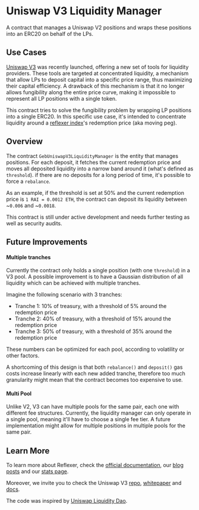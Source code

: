 # Uniswap V3 Liquidity Manager

A contract that manages a Uniswap V2 positions and wraps these positions into an ERC20 on behalf of the LPs.

## Use Cases

[Uniswap V3](https://uniswap.org/blog/uniswap-v3/) was recently launched, offering a new set of tools for liquidity providers. These tools are targeted at concentrated liquidity, a mechanism that allow LPs to deposit capital into a specific price range, thus maximizing their capital efficiency. A drawback of this mechanism is that it no longer allows fungibility along the entire price curve, making it impossible to represent all LP positions with a single token.

This contract tries to solve the fungibility problem by wrapping LP positions into a single ERC20. In this specific use case, it's intended to concentrate liquidity around a [reflexer index](https://medium.com/reflexer-labs/stability-without-pegs-8c6a1cbc7fbd)'s redemption price (aka moving peg).

## Overview

The contract `GebUniswapV3LiquidityManager` is the entity that manages positions. For each deposit, it fetches the current redemption price and moves all deposited liquidity into a narrow band around it (what's defined as `threshold`). if there are no deposits for a long period of time, it's possible to force a `rebalance`.

As an example, if the threshold is set at 50% and the current redemption price is `1 RAI = 0.0012 ETH`, the contract can deposit its liquidity between ~`0.006` and ~`0.0018`.

This contract is still under active development and needs further testing as well as security audits.

## Future Improvements

#### Multiple tranches

Currently the contract only holds a single position (with one `threshold`) in a V3 pool. A possible improvement is to have a Gaussian distribution of all liquidity which can be achieved with multiple tranches.

Imagine the following scenario with 3 tranches:

-   Tranche 1: 10% of treasury, with a threshold of 5% around the redemption price
-   Tranche 2: 40% of treasury, with a threshold of 15% around the redemption price
-   Tranche 3: 50% of treasury, with a threshold of 35% around the redemption price

These numbers can be optimized for each pool, according to volatility or other factors.

A shortcoming of this design is that both `rebalance()` and `deposit()` gas costs increase linearly with each new added tranche, therefore too much granularity might mean that the contract becomes too expensive to use.

#### Multi Pool

Unlike V2, V3 can have multiple pools for the same pair, each one with different fee structures. Currently, the liquidity manager can only operate in a single pool, meaning it'll have to choose a single fee tier. A future implementation might allow for multiple positions in multiple pools for the same pair.

## Learn More

To learn more about Reflexer, check the [official documentation](https://docs.reflexer.finance/), our [blog posts](https://medium.com/reflexer-labs) and our [stats page](https://stats.reflexer.finance/).

Moreover, we invite you to check the Uniswap V3 [repo](https://github.com/Uniswap/uniswap-v3-core), [whitepaper](https://uniswap.org/whitepaper-v3.pdf) and [docs](https://docs.uniswap.org/).

The code was inspired by [Uniswap Liquidity Dao](https://github.com/dmihal/uniswap-liquidity-dao).

